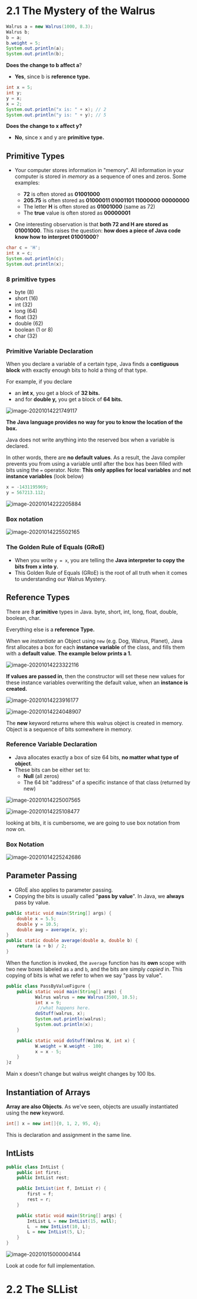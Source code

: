 # 2.1 The Mystery of the Walrus

```java
Walrus a = new Walrus(1000, 8.3);
Walrus b;
b = a;
b.weight = 5;
System.out.println(a);
System.out.println(b);
```

 **Does the change to b affect a**? 

- **Yes**, since b is **reference type.**

```java
int x = 5;
int y;
y = x;
x = 2;
System.out.println("x is: " + x); // 2
System.out.println("y is: " + y); // 5
```

**Does the change to x affect y?**

- **No**, since x and y are **primitive type.** 

## Primitive Types

- Your computer stores information in "memory". All information in your computer is stored in *memory* as a sequence of ones and zeros. Some examples:
  - **72** is often stored as **01001000**
  - **205.75** is often stored as **01000011 01001101 11000000 00000000**
  - The letter **H** is often stored as **01001000** (same as 72)
  - The **true** value is often stored as **00000001**

- One interesting observation is that **both 72 and H are stored as 01001000**. This raises the question: **how does a piece of Java code know how to interpret 01001000**?

```java
char c = 'H';
int x = c;
System.out.println(c);
System.out.println(x);
```

### 8 primitive types

- byte (8)
- short  (16)
- int (32)
- long (64)
- float (32)
- double (62)
- boolean (1 or 8)
- char (32)

### Primitive Variable Declaration

When you declare a variable of a certain type, Java finds a **contiguous block** with exactly enough bits to hold a thing of that type. 

For  example, if you declare 

- an **int x**, you get a block of **32 bits.** 
- and for  **double y,** you get a block of **64 bits.**

![image-20201014221749117](images/image-20201014221749117.png)

**The Java language provides no way for you to know the location of the box.**

Java does not write anything into the reserved box when a variable is  declared. 

In other words, there are **no default values**. As a result, the  Java compiler prevents you from using a variable until after the box has been filled with bits using the `=` operator. Note: **This only applies for local variables** and **not instance variables** (look below)

```java
x = -1431195969;
y = 567213.112;
```

![image-20201014222205884](images/image-20201014222205884.png)

### Box notation

![image-20201014225502165](images/image-20201014225502165.png)

### The Golden Rule of Equals (GRoE)

- When you write `y = x`, you are telling the **Java interpreter to copy the bits from x into y.** 
- This Golden Rule of Equals (GRoE) is the root of all truth when it comes to understanding our Walrus Mystery.

## Reference Types

There are 8 **primitive** types in Java. byte, short, int, long, float, double, boolean, char.

Everything else is a **reference Type.**

When we *instantiate* an Object using `new` (e.g. Dog, Walrus, Planet), Java first allocates a box for each **instance variable**  of the class, and fills them with a **default value**. **The example below prints a 1.**

![image-20201014223322116](images/image-20201014223322116.png)



**If values are passed in**, then the constructor will  set these new values for these instance variables overwriting the default value, when an **instance is created.**

![image-20201014223916177](images/image-20201014223916177.png)

![image-20201014224048907](images/image-20201014224048907.png)

The **new** keyword returns where this walrus object is created in memory. Object is a sequence of bits somewhere in memory.

### Reference Variable Declaration

- Java allocates exactly a box of size 64 bits, **no matter what type of object**.
- These bits can be either set to:
  - **Null** (all zeros)
  - The 64 bit "address" of a specific instance of that class (returned by new)

![image-20201014225007565](images/image-20201014225007565.png)

![image-20201014225108477](images/image-20201014225108477.png)

looking at bits, it is cumbersome, we are going to use box notation from now on.

### Box Notation

![image-20201014225242686](images/image-20201014225242686.png)

## Parameter Passing

- GRoE also applies to parameter passing.
- Copying the bits is usually called "**pass by value**". In Java, we **always** pass by value.

```java
public static void main(String[] args) {
    double x = 5.5;
    double y = 10.5;
    double avg = average(x, y);
}
public static double average(double a, double b) {
    return (a + b) / 2;
}
```

When the function is invoked, the `average` function has its **own** scope with two new boxes labeled as `a` and `b`, and the bits are simply *copied* in. This copying of bits is what we refer to when we say "pass by value".

```java
public class PassByValueFigure {
    public static void main(String[] args) {
           Walrus walrus = new Walrus(3500, 10.5);
           int x = 9;
			//what happens here.
           doStuff(walrus, x);
           System.out.println(walrus);
           System.out.println(x);
    }

    public static void doStuff(Walrus W, int x) {
           W.weight = W.weight - 100;
           x = x - 5;
    }
}z
```

Main x doesn't change but walrus weight changes by 100 lbs.

## Instantiation of Arrays

**Array are also Objects**. As we've seen, objects are usually instantiated using the **new** keyword.

```java
int[] x = new int[]{0, 1, 2, 95, 4};
```

This is declaration and assignment in the same line. 

## IntLists

```java
public class IntList {
    public int first;
    public IntList rest;

    public IntList(int f, IntList r) {
        first = f;
        rest = r;
    }

    public static void main(String[] args) {
        IntList L = new IntList(15, null);
        L  = new IntList(10, L);
        L = new IntList(5, L);
    } 
}
```

![image-20201015000004144](images/image-20201015000004144.png)

Look at code for full implementation. 

# 2.2 The SLList